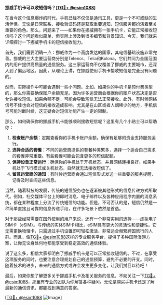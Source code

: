 **挪威手机卡可以收短信吗？[[TG💪+ @esim1088](https://t.me/s/esim1088)]**

在当今这个信息爆炸的时代，手机已经不仅仅是通讯工具，更是一个不可或缺的生活伴侣。无论是日常联系、接收验证码还是获取重要通知，短信服务都扮演着至关重要的角色。那么，问题来了——如果你在挪威拥有一张手机卡，它能正常接收短信吗？这个问题看似简单，但实际上涉及到很多细节和背景知识。今天，我们就来详细探讨一下挪威手机卡的短信接收能力。

首先，我们需要明确一点：挪威作为一个高度发达的国家，其电信基础设施非常完善。挪威的三大主要运营商分别是Telenor、Telia和Kolona，它们共同为全国范围内的用户提供高质量的通信服务。这三家运营商不仅覆盖了挪威的主要城市，还深入到了偏远地区。因此，从理论上讲，在挪威使用手机卡接收短信是完全没有问题的。

然而，实际操作中可能会遇到一些小问题。比如，如果你的手机卡是预付费类型的，那么你需要确保账户余额充足。因为许多运营商会根据你的账户状态决定是否允许接收短信。如果余额不足，可能会导致短信无法正常接收。此外，有时候网络信号不佳也会对短信的接收造成影响。尤其是在山区或者人烟稀少的地方，手机信号可能时断时续，这无疑会对短信功能产生一定的限制。

那么，如何确保你的挪威手机卡能够顺利接收短信呢？这里有几个小贴士可以帮助你：

1. **检查账户余额**：定期查看你的手机卡账户余额，确保有足够的资金支持服务运行。
2. **选择合适的套餐**：不同的运营商提供的套餐种类繁多，选择一个适合自己需求的套餐非常重要。有些套餐可能会包含更多的短信配额。
3. **保持设备正常运行**：确保你的手机处于开机状态，并且网络连接良好。如果手机处于飞行模式或关机状态，自然就无法接收短信了。
4. **留意运营商的通知**：有时候运营商会通过短信形式发送一些重要的服务提醒，记得及时查阅这些信息。

当然，随着科技的发展，传统的短信服务也在逐渐被其他形式的信息传递方式所取代。例如，社交媒体平台上的即时消息、电子邮件以及各种应用程序内置的消息系统，都在某种程度上分流了传统短信的功能。但是，不可否认的是，短信仍然是一种简单直接且可靠的信息传递手段，在许多场景下依然是首选。

对于那些经常需要在国外使用的用户来说，还有一个非常实用的选择——虚拟电子SIM卡（eSIM）。与传统的实体SIM卡相比，eSIM具有更大的灵活性和便捷性。它无需更换物理卡，只需通过手机设置即可轻松激活，非常适合频繁跨国旅行的人群。而且，像[TG💪+ @esim1088](https://t.me/s/esim1088)这样的专业服务平台，提供了多种国际漫游方案，让你无论身处何地都能享受到稳定高效的通信体验。

说了这么多，相信大家都明白了挪威手机卡是可以正常接收短信的。不过，在享受这项服务的同时，也要注意合理规划自己的通信预算，避免不必要的开支。同时，随着技术的进步，未来的通信方式或许会发生更多变化，让我们拭目以待吧！

最后，如果你想了解更多关于挪威手机卡及相关服务的信息，不妨关注一下[TG💪+ @esim1088](https://t.me/s/esim1088)，那里有专业的团队为你解答各种疑问。无论是购买手机卡还是了解最新的通信资讯，都能找到满意的答案。

[[TG💪+ @esim1088](https://t.me/s/esim1088) ![Image](https://i.postimg.cc/4NQfJmqS/Snipaste-2025-05-13-00-14-12.png)]